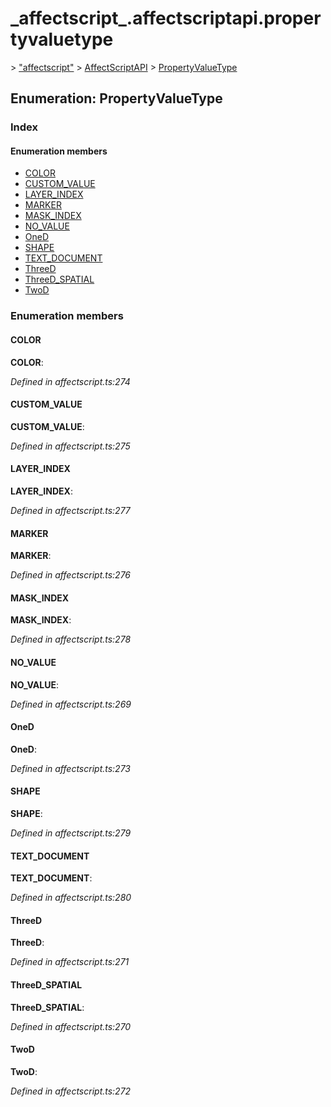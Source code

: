 # \_affectscript\_.affectscriptapi.propertyvaluetype

 &gt; ["affectscript"](https://github.com/AffectScript/affectscript-docs/tree/306de14a6253b187416c39813dcd85cd8989dc14/javascript-api/기타%20그%20외%20참조%20API/modules/_affectscript_.md) &gt; [AffectScriptAPI](https://github.com/AffectScript/affectscript-docs/tree/306de14a6253b187416c39813dcd85cd8989dc14/javascript-api/기타%20그%20외%20참조%20API/modules/_affectscript_.affectscriptapi.md) &gt; [PropertyValueType](https://github.com/AffectScript/affectscript-docs/tree/306de14a6253b187416c39813dcd85cd8989dc14/_affectscript_.affectscriptapi.propertyvaluetype.md)

## Enumeration: PropertyValueType

### Index

#### Enumeration members

* [COLOR](_affectscript_.affectscriptapi.propertyvaluetype.md#color)
* [CUSTOM\_VALUE](_affectscript_.affectscriptapi.propertyvaluetype.md#custom_value)
* [LAYER\_INDEX](_affectscript_.affectscriptapi.propertyvaluetype.md#layer_index)
* [MARKER](_affectscript_.affectscriptapi.propertyvaluetype.md#marker)
* [MASK\_INDEX](_affectscript_.affectscriptapi.propertyvaluetype.md#mask_index)
* [NO\_VALUE](_affectscript_.affectscriptapi.propertyvaluetype.md#no_value)
* [OneD](_affectscript_.affectscriptapi.propertyvaluetype.md#oned)
* [SHAPE](_affectscript_.affectscriptapi.propertyvaluetype.md#shape)
* [TEXT\_DOCUMENT](_affectscript_.affectscriptapi.propertyvaluetype.md#text_document)
* [ThreeD](_affectscript_.affectscriptapi.propertyvaluetype.md#threed)
* [ThreeD\_SPATIAL](_affectscript_.affectscriptapi.propertyvaluetype.md#threed_spatial)
* [TwoD](_affectscript_.affectscriptapi.propertyvaluetype.md#twod)

### Enumeration members

#### COLOR <a id="color"></a>

**COLOR**:

_Defined in affectscript.ts:274_

#### CUSTOM\_VALUE <a id="custom_value"></a>

**CUSTOM\_VALUE**:

_Defined in affectscript.ts:275_

#### LAYER\_INDEX <a id="layer_index"></a>

**LAYER\_INDEX**:

_Defined in affectscript.ts:277_

#### MARKER <a id="marker"></a>

**MARKER**:

_Defined in affectscript.ts:276_

#### MASK\_INDEX <a id="mask_index"></a>

**MASK\_INDEX**:

_Defined in affectscript.ts:278_

#### NO\_VALUE <a id="no_value"></a>

**NO\_VALUE**:

_Defined in affectscript.ts:269_

#### OneD <a id="oned"></a>

**OneD**:

_Defined in affectscript.ts:273_

#### SHAPE <a id="shape"></a>

**SHAPE**:

_Defined in affectscript.ts:279_

#### TEXT\_DOCUMENT <a id="text_document"></a>

**TEXT\_DOCUMENT**:

_Defined in affectscript.ts:280_

#### ThreeD <a id="threed"></a>

**ThreeD**:

_Defined in affectscript.ts:271_

#### ThreeD\_SPATIAL <a id="threed_spatial"></a>

**ThreeD\_SPATIAL**:

_Defined in affectscript.ts:270_

#### TwoD <a id="twod"></a>

**TwoD**:

_Defined in affectscript.ts:272_

